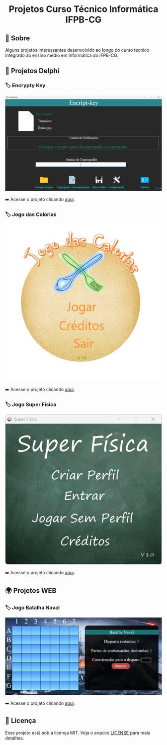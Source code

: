 <h1 align="center">
    <p>  Projetos Curso Técnico Informática IFPB-CG </p>
</h1>

## 🔖 Sobre

Alguns projetos interessantes desenvolvido ao longo do curso técnico integrado ao ensino médio em informática do IFPB-CG.

## 🚀 Projetos Delphi

### 🏷️ Encrypty Key

![Encrypty Key](public/assets/images/encript-key.png)

➡️ Acesse o projeto clicando [aqui](delphi/encripty-key/README.md).

### 🏷️ Jogo das Calorias

![Jogo das Calorias](public/assets/images/jogo-das-calorias.png)

➡️ Acesse o projeto clicando [aqui](delphi/jogo-das-calorias/README.md).

### 🏷️ Jogo Super Física

![Jogo Super Física](public/assets/images/jogo-super-fisica.png)

➡️ Acesse o projeto clicando [aqui](delphi/jogo-super-fisica/README.md).

## 🌍 Projetos WEB

### 🏷️ Jogo Batalha Naval

![Jogo Jogo Batalha Naval](public/assets/images/jogo-batalha-naval.png)

➡️ Acesse o projeto clicando [aqui](delphi/jogo-batalha-naval/README.md).

## 📃 Licença

Esse projeto está sob a licença MIT. Veja o arquivo [LICENSE](LICENSE) para mais detalhes.
